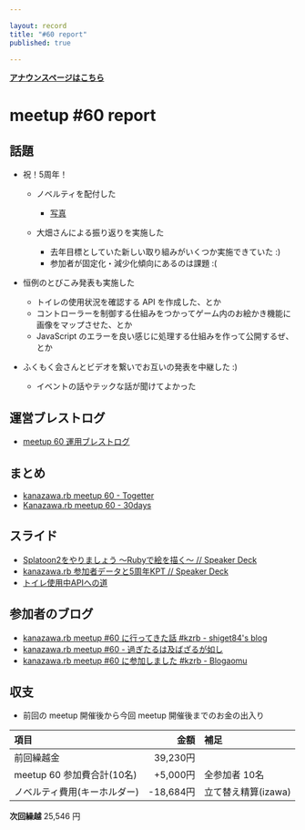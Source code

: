 ```yaml
---

layout: record
title: "#60 report"
published: true

---
```


<div style="text-align: left;"><a href="./"><strong>アナウンスページはこちら</strong></a></div>

# meetup #60 report

## 話題

* 祝！5周年！
  + ノベルティを配付した
    - [写真](https://www.instagram.com/p/BX9gQQIhCoe/)

  + 大畑さんによる振り返りを実施した
    - 去年目標としていた新しい取り組みがいくつか実施できていた :)
    - 参加者が固定化・減少化傾向にあるのは課題 :(

* 恒例のとびこみ発表も実施した
  + トイレの使用状況を確認する API を作成した、とか
  + コントローラーを制御する仕組みをつかってゲーム内のお絵かき機能に画像をマップさせた、とか
  + JavaScript のエラーを良い感じに処理する仕組みを作って公開するぜ、とか

* ふくもく会さんとビデオを繋いでお互いの発表を中継した :)
  + イベントの話やテックな話が聞けてよかった

## 運営ブレストログ

* [meetup 60 運用ブレストログ](https://github.com/kanazawarb/meetup/wiki/meetup-60-%E9%81%8B%E7%94%A8%E3%83%96%E3%83%AC%E3%82%B9%E3%83%88%E3%83%AD%E3%82%B0)

## まとめ

* [kanazawa.rb meetup 60 - Togetter](https://togetter.com/li/1142006)
* [Kanazawa.rb meetup 60 - 30days](http://30d.jp/kzrb/50)


## スライド

* [Splatoon2をやりましょう 〜Rubyで絵を描く〜 // Speaker Deck](https://speakerdeck.com/izawa/splatoon2woyarimasiyou-rubydehui-womiao-ku)
* [kanazawa\.rb 参加者データと5周年KPT // Speaker Deck](https://speakerdeck.com/cottondesu/can-jia-zhe-detato5zhou-nian-kpt)
* [トイレ使用中APIへの道](https://www.slideshare.net/pharaohkj/api-78972039)

## 参加者のブログ

* [kanazawa\.rb meetup \#60 に行ってきた話 \#kzrb \- shiget84's blog](http://shiget84.hateblo.jp/entry/2017/08/19/234521)
* [kanazawa\.rb meetup \#60 \- 過ぎたるは及ばざるが如し](http://cotton-desu.hatenablog.com/entry/2017/08/20/205639)
* [kanazawa.rb meetup \#60 に参加しました \#kzrb \- Blogaomu](http://www.blogaomu.com/entry/kzrb60)

## 収支

* 前回の meetup 開催後から今回 meetup 開催後までのお金の出入り

|項目                           |金額         |補足                                               |
|:------------------------------|------------:|:--------------------------------------------------|
| 前回繰越金                    |    39,230円 |                                                   |
| meetup 60 参加費合計(10名)    |    +5,000円 | 全参加者 10名                                     |
| ノベルティ費用(キーホルダー)  |   -18,684円 | 立て替え精算(izawa)                               |

**次回繰越**  25,546 円
